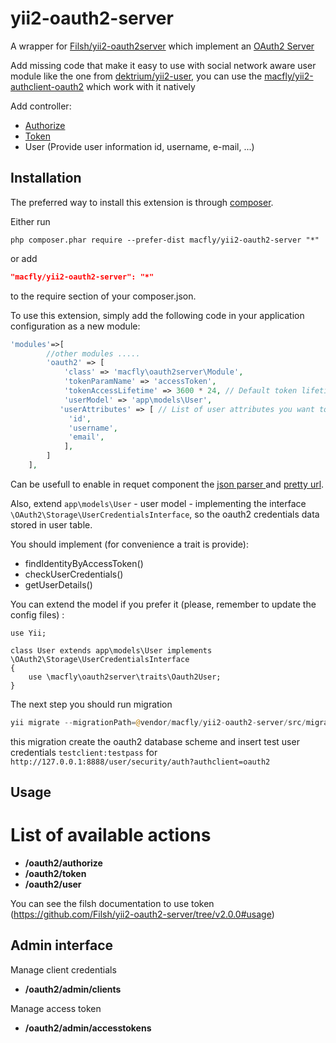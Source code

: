 yii2-oauth2-server
==================

A wrapper for [Filsh/yii2-oauth2server](https://github.com/Filsh/yii2-oauth2-server) which implement an [OAuth2 Server](https://github.com/bshaffer/oauth2-server-php)

Add missing code that make it easy to use with social network aware user module like the one from [dektrium/yii2-user](https://github.com/dektrium/yii2-user), you can use the [macfly/yii2-authclient-oauth2](https://github.com/Marty-Macfly/yii2-authclient-oauth2) which work with it natively

Add controller:

* [Authorize](http://bshaffer.github.io/oauth2-server-php-docs/controllers/authorize/)
* [Token](http://bshaffer.github.io/oauth2-server-php-docs/controllers/token/)
* User (Provide user information id, username, e-mail, ...)

Installation
------------

The preferred way to install this extension is through [composer](http://getcomposer.org/download/).

Either run

```
php composer.phar require --prefer-dist macfly/yii2-oauth2-server "*"
```

or add

```json
"macfly/yii2-oauth2-server": "*"
```

to the require section of your composer.json.

To use this extension,  simply add the following code in your application configuration as a new module:

```php
'modules'=>[
        //other modules .....
        'oauth2' => [
            'class' => 'macfly\oauth2server\Module',
            'tokenParamName' => 'accessToken',
            'tokenAccessLifetime' => 3600 * 24, // Default token lifetime
            'userModel' => 'app\models\User',
           'userAttributes'	=> [ // List of user attributes you want to provide through the /oauth2/user api call
             'id',
             'username',
             'email',
            ],
        ]
    ],
```

Can be usefull to enable in requet component the [json parser ](http://www.yiiframework.com/doc-2.0/guide-rest-quick-start.html#enabling-json-input) and [pretty url](http://www.yiiframework.com/doc-2.0/guide-runtime-routing.html#using-pretty-urls).

Also, extend ```app\models\User``` - user model - implementing the interface ```\OAuth2\Storage\UserCredentialsInterface```, so the oauth2 credentials data stored in user table.

You should implement (for convenience a trait is provide):
- findIdentityByAccessToken()
- checkUserCredentials()
- getUserDetails()

You can extend the model if you prefer it (please, remember to update the config files) :

```
use Yii;

class User extends app\models\User implements \OAuth2\Storage\UserCredentialsInterface
{
	use \macfly\oauth2server\traits\Oauth2User;
}
```

The next step you should run migration

```php
yii migrate --migrationPath=@vendor/macfly/yii2-oauth2-server/src/migrations
```

this migration create the oauth2 database scheme and insert test user credentials ```testclient:testpass``` for ```http://127.0.0.1:8888/user/security/auth?authclient=oauth2```

Usage
------------

# List of available actions

- **/oauth2/authorize**
- **/oauth2/token**
- **/oauth2/user**

You can see the filsh documentation to use token (https://github.com/Filsh/yii2-oauth2-server/tree/v2.0.0#usage)

Admin interface 
-----

Manage client credentials

- **/oauth2/admin/clients**

Manage access token

- **/oauth2/admin/accesstokens**
